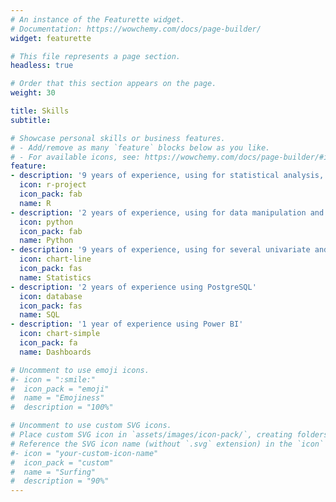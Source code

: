 ```yaml
---
# An instance of the Featurette widget.
# Documentation: https://wowchemy.com/docs/page-builder/
widget: featurette

# This file represents a page section.
headless: true

# Order that this section appears on the page.
weight: 30

title: Skills
subtitle:

# Showcase personal skills or business features.
# - Add/remove as many `feature` blocks below as you like.
# - For available icons, see: https://wowchemy.com/docs/page-builder/#icons
feature:
- description: '9 years of experience, using for statistical analysis, data manipulation and visualization (e.g., Tidyverse)'
  icon: r-project
  icon_pack: fab
  name: R
- description: '2 years of experience, using for data manipulation and visualization with pandas, numpy, matplotlib, seaborn, etc, and, machine learning with scikit-learn'
  icon: python
  icon_pack: fab
  name: Python
- description: '9 years of experience, using for several univariate and multivariate analyses'
  icon: chart-line
  icon_pack: fas
  name: Statistics
- description: '2 years of experience using PostgreSQL'
  icon: database
  icon_pack: fas
  name: SQL
- description: '1 year of experience using Power BI'
  icon: chart-simple
  icon_pack: fa
  name: Dashboards

# Uncomment to use emoji icons.
#- icon = ":smile:"
#  icon_pack = "emoji"
#  name = "Emojiness"
#  description = "100%"  

# Uncomment to use custom SVG icons.
# Place custom SVG icon in `assets/images/icon-pack/`, creating folders if necessary.
# Reference the SVG icon name (without `.svg` extension) in the `icon` field.
#- icon = "your-custom-icon-name"
#  icon_pack = "custom"
#  name = "Surfing"
#  description = "90%"
---
```

